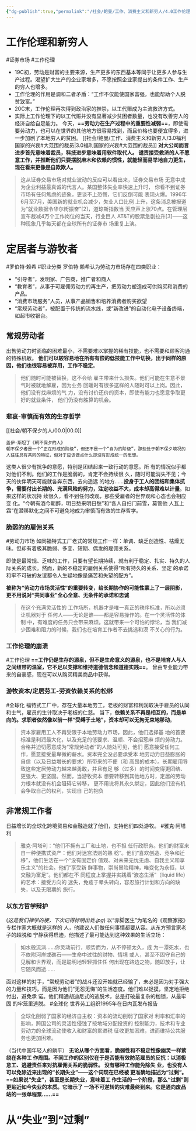 ```yaml
---
{"dg-publish":true,"permalink":"/社会/鲍曼/工作、消费主义和新穷人/4.0工作伦理和新穷人/","dgPassFrontmatter":true}
---
```



# 工作伦理和新穷人
#证券市场 #工作伦理 
- 19C初，劳动是财富的主要来源，生产更多的东西基本等同于让更多人参与生产过程。渴望扩大生产的企业家增多，不愿按照企业家提出的条件工作、生产的穷人也增多。
- 工作伦理的作用是调和二者矛盾：“工作不仅能使国家富强，也能帮助个人脱贫致富。”
- 20C末，工作伦理再次得到政治家的推崇，以工代赈成为主流救济方式。
- 实际上工作伦理下的以工代赈并没有显著减少贫困者数量，也没有改善穷人的经济自给自足能力。
今天，**==劳动力在生产过程中的重要性减弱==**，即使需要劳动力，也可以在世界的其他地方很容易找到，而且价格也要便宜得多，进一步加剧了本地穷人的贫困。
[[社会/鲍曼/工作、消费主义和新穷人/3.0福利国家的兴衰#大范围的裁员\|3.0福利国家的兴衰#大范围的裁员]]
**对大公司而言进步首先意味着裁员，科技进步意味着用软件取代人。
谴责接受救济的人不愿意工作，并推断他们只要摆脱麻木和依赖的惯性，就能轻而易举地自力更生，现在看来更像是自欺欺人。**

>这从证券交易市场对就业波动的反应可以看出来，证券交易市场 ⽆意中成为企业利益最真诚的代⾔⼈。某国整体失业率快速上升时， 你看不到证券市场有任何焦虑的迹象，更谈不上恐慌，它们反倒可能 表现⽕爆。1996年6⽉⾄7⽉，美国新的就业机会减少，失业⼈⼝⽐例 上升，这条消息被报道为“就业数据令华尔街振奋”[2]，道琼斯指数当 天应声上涨70点。在管理层宣布裁减4万个⼯作岗位的当天，⾏业巨⼈ AT&T的股票急剧拉升[3]——这种现象⼏乎每天都在全球所有的证券市 场重复上演。

# 定居者与游牧者
#罗伯特·赖希 #职业分类
罗伯特·赖希认为劳动力市场存在四类职业：
- “引导者”，发明家、广告商，推广者和商人
- “教育者”，从事于可雇佣劳动力的再生产，把劳动力塑造成可供购买和消费的产品。
- “消费市场服务”人员，从事产品销售和培养消费者购买欲望
- “常规劳动者”，被配置于传统的流水线，或“新改进”的自动化电子设备终端，如超市收银台。
## 常规劳动者
出售劳动力时面临的困难最小，不需要难以掌握的稀有技能，也不需要和顾客沟通的特殊机敏。
**他们可以较容易地在所有有偿的低技能工作中切换，出于同样的原因，他们也很容易被弃用，工作不稳定**。
>他们随时可能被替换，这不会给 雇主带来什么损失。他们可能在⽣意不景⽓时被就地解雇，因为业务 回暖时有很多这样的⼈随时可以上岗。因此，他们没有找⿇烦的⽓ ⼒，没有讨价还价的资本，即使有能⼒也愿意争取更好的就业条件， 他们仍没有胜算的机会。

### 悲哀-审慎而有效的生存哲学
[[社会/朝不保夕的人/00.0\|00.0]]
```
盖伊·斯坦丁《朝不保夕的人》
朝不保夕者是一个“正在形成的阶级”，但还不是一个“自为的阶级”，那些处于朝不保夕境况的人往往具有共同的特征，但对于应该做点什么却没有形成统一的思想。
```
这类⼈很少有抗争的意愿，特别是团结起来⼀致⾏动的意愿。所 有的情况似乎都对他们不利。他们的⼯作是脆弱的，肯定不会持续很 久，随时可能消失不⻅；今天的伙伴明天可能就各奔东西，去向遥远 的地⽅……**投身于工人的团结和集体抗争，需要付出长期的、充满风险的努力，注定收益不大，成本却高得难以计量**。如果这样的状况持 续很久，看不到任何改观，那些受雇者的世界观和⼼态也会相应变 化。“今朝有酒今朝醉，明⽇愁来明⽇愁”和“各⼈⾃扫⻔前雪，莫管他 ⼈⽡上霜”在潜移默化之间不可避免地成为审慎⽽有效的⽣存哲学。

### 脆弱的的雇佣关系
#劳动力市场 
如同福特式工厂老式的常规工作一样：单调、缺乏创造性、枯燥无味。但却有着极其脆弱、多变、短期、偶发的雇佣关系。

即使是最常规、乏味的工作，只要有望长期持续，就有利于稳定、扎实、持久的人际关系的成长。然而，新的不稳定的雇佣关系使得“所有持久的关系、坚定 的承诺和牢不可破的友谊都令⼈⽣疑地像是痛苦和失望的配⽅”。

**被称为“劳动力市场灵活性”的重要转变，给长期协作的可能性蒙上了一层阴影，更不用说对“共同事业”全心全意、无条件的承诺和忠诚**

>在这个充满灵活性的 ⼯作场所，机器才是唯⼀真正的秩序标准，所以必须让机器对于 任何⼈——⽆论是谁——都是容易操作的。在⼀个灵活性的体制 中，有难度的任务只会带来⿇烦。这就带来⼀个可怕的悖论，当 我们减少困难和阻⼒的时候，我们也在培育⼯作者不去挑选和漠 不关⼼的⾏为。

### 工作伦理的崩溃
#工作伦理 
**==工作仍是生存的源泉，但不是生命意义的源泉，也不是培育人与人之间纽带的温室，它不足以支撑和维持道德信念和道德实践==**。
曾由专业能力带来的自豪感，现在可以从购买精美商品中获得。
### 游牧资本/定居劳工-劳资依赖关系的松绑
#全球化 
福特式工厂中，存在大量本地劳工，老板的财富和利润取决于雇员的认同和士气，雇员的生计取决于老板的仁慈。
当下，**依赖关系不再是相互的，而是单向的。求职者依然像以前一样“受缚于土地”，资本却可以无拘无束地移动**。
>资本家雇⽤⼯⼈不再受限于本地劳动⼒市场，因此，他们选择基 地的⾸要标准是利润最⼤化，以及充⾜的低要求、温顺、不会招惹⿇ 烦的劳动⼒。合格并迫切愿意成为“常规劳动者”的⼈随处可⻅，他们 愿意接受任何⼯作，愿意接受最卑微的薪⽔。资本完全没必要承受本 地劳动⼒⽇益膨胀的⾃信（以及⽇益增⻓的要求）所带来的不便（和 ⾼昂的成本）。⻓期雇⽤导致这些定居劳动⼒越来越勇敢，并且有⾜ 够（过多）的时间变得更团结、更强⼤、更坚固。然⽽，当游牧资本 想要转移到其他地⽅时，定居的劳动⼒根本就没有机会阻碍它转移， 更不⽤说将其永久绑定，因此他们没有机会争取⾃⼰的权利，实现⾃ ⼰的抱负


## 非常规工作者
日益增长的全球化跨境贸易和金融造就了他们，支持他们四处游牧。
#雅克·阿塔利
>雅克·阿塔利：“他们不拥有⼯⼚和⼟地，也不担 任⾏政职务。他们的财富来⾃⼀种便携式资产：他们对迷宫法则的熟 稔”。他们“喜欢创造、竞争和迁移”，他们⽣活在⼀个“没有固定价 值观、对未来⽆忧⽆虑、⾃我主义和享乐主义”的社会。他们“享受新 鲜事物，崇尚冒险精神，唯变化为永恒，以交融为富⾜”。他们都在不 同程度上掌握并实践着“液态⽣活”（liquid life）的艺术：接受⽅向的 迷失，免疫于晕头转向，容忍旅⾏计划和⽅向的缺失，以及⽆限期的 旅⾏。

### 以东方哲学辩护
(*这是我们禅学的梗，下次记得标明出处.jpg*)
以“⾚脚医⽣”为笔名的《观察家报》专栏作家⼤概就是这样的 ⼈，他建议⼈们做任何事情都要从容。从东⽅预⾔家⽼⼦的超脱和 宁静获得启迪，他描述了最可能达到这种效果的⽣活⽴场：
>如⽔般流淌……你灵动前⾏，顺势⽽为，从不停顿太久，成 为⼀潭死⽔，也不依附河岸或礁⽯——⽣命中过往的财物、情境 或⼈，甚⾄不固守⾃⼰的⻅解和世界观，⽽是聪明地轻轻抓住任 何出现在路边之物，随即放⼿，让它随⻛⽽逝……

面对这样的对手，“常规劳动者”的战斗还没开始就已经输了，未必是因为对手强大的力量和技巧，而是因为他们“无怨无悔”的生活态度。他们难以捉摸，坚定地拒绝付出，避免承 诺。他们精通胡迪尼式的逃脱术，总是打破最复杂的枷锁，从最牢固 的牢笼⾥逃脱。
#全球化 
世界劳工组织1995年在日内瓦发布报告
>全球化削弱了国家的经济⾃主权：资本的流动削弱了国家对 利率和汇率的影响，跨国公司的灵活性侵蚀了按地域分配投资的 控制能⼒，技术和专业劳动⼒的全球流动使收⼊和财富的累进税 征收更加困难，进⽽维持公共服务也更加困难。

（当代中国年轻人的躺平）
**⽆论从哪个⽅⾯看，脆弱性和不稳定性像幽灵⼀样萦绕在各种⼯ 作周围。不同⼯作的区别仅在于是否能有效防范雇员的反抗：以消极 怠⼯、逃避责任来对抗雇佣关系的脆弱性。
没有哪种⼯作能免除失 业，也没有⼈可以免除近来出现的“⻓期失业”——这个词现在已经被 更准确地描述为“过剩”。==如果说“失业”，甚⾄是⻓期失业，意味着⼯ 作⽣活的⼀个阶段，那么“过剩”则更贴近如今失业的本质。它暗⽰了 ⼀场不可逆转的灾难最终到来。它是通向废品站的⼀张单程票……==**
# 从“失业”到“过剩”
